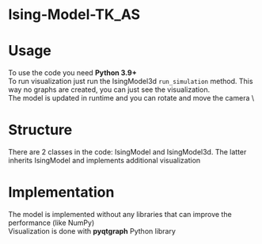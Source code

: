 # Ising-Model-TK_AS

# Usage
To use the code you need **Python 3.9+** \
To run visualization just run the IsingModel3d ```run_simulation``` method. This way no graphs are created, you can just see the visualization. \
The model is updated in runtime and you can rotate and move the camera \


# Structure
There are 2 classes in the code: IsingModel and IsingModel3d. The latter inherits IsingModel and implements additional visualization

# Implementation
The model is implemented without any libraries that can improve the performance (like NumPy) \
Visualization is done with **pyqtgraph** Python library
